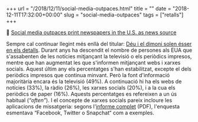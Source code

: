 +++
url = "/2018/12/11/social-media-outpaces.html"
title = ""
date = "2018-12-11T17:32:00+00:00"
slug = "social-media-outpaces"
tags = ["retalls"]
+++

📎 [Social media outpaces print newspapers in the U.S. as news source](http://www.pewresearch.org/fact-tank/2018/12/10/social-media-outpaces-print-newspapers-in-the-u-s-as-a-news-source/)

Sempre cal continuar llegint més enllà del titular: [Déu i el dimoni solen ésser en els detalls](https://en.wikipedia.org/wiki/The_devil_is_in_the_detail). Durant anys ha descendit el nombre de persones als EUA que s'assabenten de les notícies mitjançant la televisió o els periòdics impresos, mentre que han augmentat les que s'informen mitjançant webs i xarxes socials. Aquest últim any els percentatges s'han estabilitzat, excepte el dels periòdics impresos que continua minvant. Però la font d'informació majoritària encara és la televisió (49%). A continuació hi ha els webs de notícies (33%), la ràdio (26%), les xarxes socials (20%), i a la cua els periòdics de paper (16%). Aquests percentatges es refereixen a un ús habitual (*“often”*). I el concepte de xarxes socials pareix incloure les aplicacions de missatgeria: segons l'[informe complet](http://www.journalism.org/wp-content/uploads/sites/8/2018/12/PJ_2018.12.03_read-watch-listen_FINAL1.pdf) (PDF), l'enquesta esmentava “Facebook, Twitter o Snapchat“ com a exemples.
